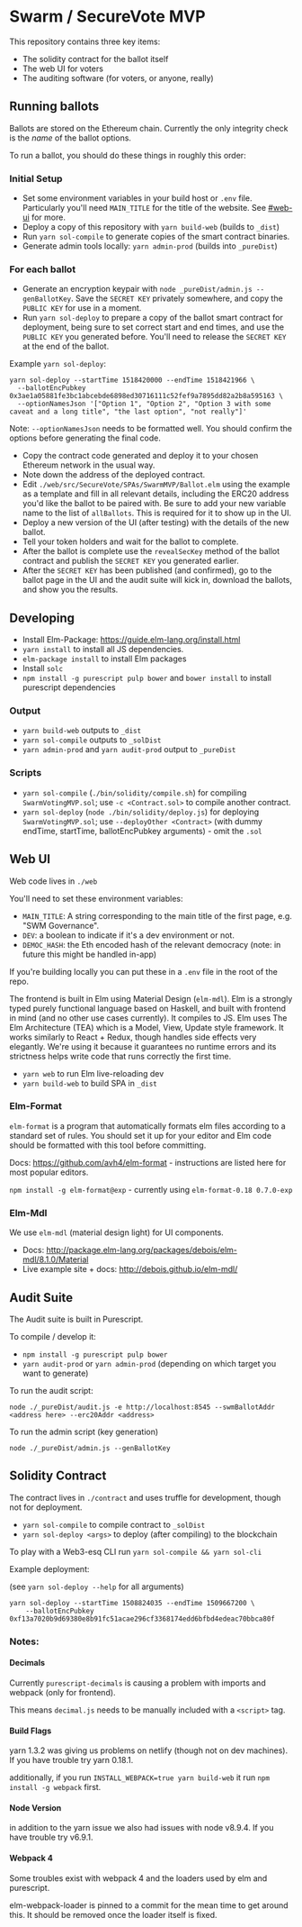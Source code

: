 # Swarm / SecureVote MVP

This repository contains three key items:

* The solidity contract for the ballot itself
* The web UI for voters
* The auditing software (for voters, or anyone, really)

## Running ballots

Ballots are stored on the Ethereum chain. Currently the only integrity check is the _name_ of the ballot options.

To run a ballot, you should do these things in roughly this order:

### Initial Setup 
 
* Set some environment variables in your build host or `.env` file. Particularly you'll need `MAIN_TITLE` for the title
  of the website. See [#web-ui](#web-ui) for more.
* Deploy a copy of this repository with `yarn build-web` (builds to `_dist`)
* Run `yarn sol-compile` to generate copies of the smart contract binaries.
* Generate admin tools locally: `yarn admin-prod` (builds into `_pureDist`)

### For each ballot

* Generate an encryption keypair with `node _pureDist/admin.js --genBallotKey`. Save the `SECRET KEY` privately somewhere,
  and copy the `PUBLIC KEY` for use in a moment.
* Run `yarn sol-deploy` to prepare a copy of the ballot smart contract for deployment, being sure to set correct start 
  and end times, and use the `PUBLIC KEY` you generated before. You'll need to release the `SECRET KEY` at the end of
  the ballot.

Example `yarn sol-deploy`: 

```
yarn sol-deploy --startTime 1518420000 --endTime 1518421966 \
  --ballotEncPubkey 0x3ae1a05881fe3bc1abcebde6898ed30716111c52fef9a7895dd82a2b8a595163 \
  --optionNamesJson '["Option 1", "Option 2", "Option 3 with some caveat and a long title", "the last option", "not really"]'
```

Note: `--optionNamesJson` needs to be formatted well. You should confirm the options before generating the final code.

* Copy the contract code generated and deploy it to your chosen Ethereum network in the usual way.
* Note down the address of the deployed contract.
* Edit `./web/src/SecureVote/SPAs/SwarmMVP/Ballot.elm` using the example as a template and fill in all relevant details,
  including the ERC20 address you'd like the ballot to be paired with. Be sure to add your new variable name to the list
  of `allBallots`. This is required for it to show up in the UI.
* Deploy a new version of the UI (after testing) with the details of the new ballot.
* Tell your token holders and wait for the ballot to complete.
* After the ballot is complete use the `revealSecKey` method of the ballot contract and publish the `SECRET KEY` you generated
  earlier.
* After the `SECRET KEY` has been published (and confirmed), go to the ballot page in the UI and the audit suite will kick
  in, download the ballots, and show you the results. 

## Developing

* Install Elm-Package: https://guide.elm-lang.org/install.html
* `yarn install` to install all JS dependencies.
* `elm-package install` to install Elm packages
* Install `solc`
* `npm install -g purescript pulp bower` and `bower install` to install purescript dependencies

### Output

* `yarn build-web` outputs to `_dist`
* `yarn sol-compile` outputs to `_solDist`
* `yarn admin-prod` and `yarn audit-prod` output to `_pureDist`

### Scripts

* `yarn sol-compile` (`./bin/solidity/compile.sh`) for compiling `SwarmVotingMVP.sol`; use `-c <Contract.sol>` to compile another contract.
* `yarn sol-deploy` (`node ./bin/solidity/deploy.js`) for deploying `SwarmVotingMVP.sol`; use `--deployOther <Contract>` (with dummy endTime, startTime, ballotEncPubkey arguments) - omit the `.sol`

## Web UI

Web code lives in `./web`

You'll need to set these environment variables:

* `MAIN_TITLE`: A string corresponding to the main title of the first page, e.g. "SWM Governance".
* `DEV`: a boolean to indicate if it's a dev environment or not.
* `DEMOC_HASH`: the Eth encoded hash of the relevant democracy (note: in future this might be handled in-app)

If you're building locally you can put these in a `.env` file in the root of the repo.

The frontend is built in Elm using Material Design (`elm-mdl`).
Elm is a strongly typed purely functional language based on Haskell, and built with frontend in mind (and no other use cases currently).
It compiles to JS.
Elm uses The Elm Architecture (TEA) which is a Model, View, Update style framework.
It works similarly to React + Redux, though handles side effects very elegantly.
We're using it because it guarantees no runtime errors and its strictness helps write code that runs correctly the first time.

* `yarn web` to run Elm live-reloading dev
* `yarn build-web` to build SPA in `_dist`

### Elm-Format

`elm-format` is a program that automatically formats elm files according to a standard set of rules.
You should set it up for your editor and Elm code should be formatted with this tool before committing.

Docs: https://github.com/avh4/elm-format - instructions are listed here for most popular editors.

`npm install -g elm-format@exp` - currently using `elm-format-0.18 0.7.0-exp`

### Elm-Mdl

We use `elm-mdl` (material design light) for UI components.

* Docs: http://package.elm-lang.org/packages/debois/elm-mdl/8.1.0/Material
* Live example site + docs: http://debois.github.io/elm-mdl/

## Audit Suite

The Audit suite is built in Purescript.

To compile / develop it:

* `npm install -g purescript pulp bower`
* `yarn audit-prod` or `yarn admin-prod` (depending on which target you want to generate)

To run the audit script:

`node ./_pureDist/audit.js -e http://localhost:8545 --swmBallotAddr <address here> --erc20Addr <address>`

To run the admin script (key generation)

`node ./_pureDist/admin.js --genBallotKey`

## Solidity Contract

The contract lives in `./contract` and uses truffle for development, though not for deployment.

* `yarn sol-compile` to compile contract to `_solDist`
* `yarn sol-deploy <args>` to deploy (after compiling) to the blockchain

To play with a Web3-esq CLI run `yarn sol-compile && yarn sol-cli`

Example deployment:

(see `yarn sol-deploy --help` for all arguments)

```
yarn sol-deploy --startTime 1508824035 --endTime 1509667200 \
    --ballotEncPubkey 0xf13a7020b9d69380e8b91fc51acae296cf3368174edd6bfbd4edeac70bbca80f
```

### Notes:

#### Decimals

Currently `purescript-decimals` is causing a problem with imports and webpack (only for frontend).

This means `decimal.js` needs to be manually included with a `<script>` tag.

#### Build Flags

yarn 1.3.2 was giving us problems on netlify (though not on dev machines). If you have trouble try yarn 0.18.1.

additionally, if you run `INSTALL_WEBPACK=true yarn build-web` it run `npm install -g webpack` first.

#### Node Version

in addition to the yarn issue we also had issues with node v8.9.4. If you have trouble try v6.9.1.

#### Webpack 4

Some troubles exist with webpack 4 and the loaders used by elm and purescript.

elm-webpack-loader is pinned to a commit for the mean time to get around this. It should be removed once the loader
itself is fixed.
